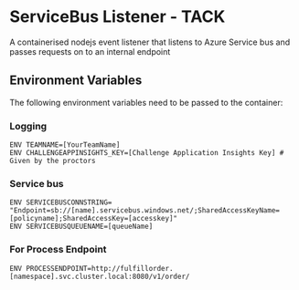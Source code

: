 # ServiceBus Listener - TACK

A containerised nodejs event listener that listens to Azure Service bus and passes requests on to an internal endpoint

## Environment Variables

The following environment variables need to be passed to the container:

### Logging
```
ENV TEAMNAME=[YourTeamName]
ENV CHALLENGEAPPINSIGHTS_KEY=[Challenge Application Insights Key] # Given by the proctors
```
### Service bus
```
ENV SERVICEBUSCONNSTRING= "Endpoint=sb://[name].servicebus.windows.net/;SharedAccessKeyName=[policyname];SharedAccessKey=[accesskey]"
ENV SERVICEBUSQUEUENAME=[queueName]
```
### For Process Endpoint
```
ENV PROCESSENDPOINT=http://fulfillorder.[namespace].svc.cluster.local:8080/v1/order/
```